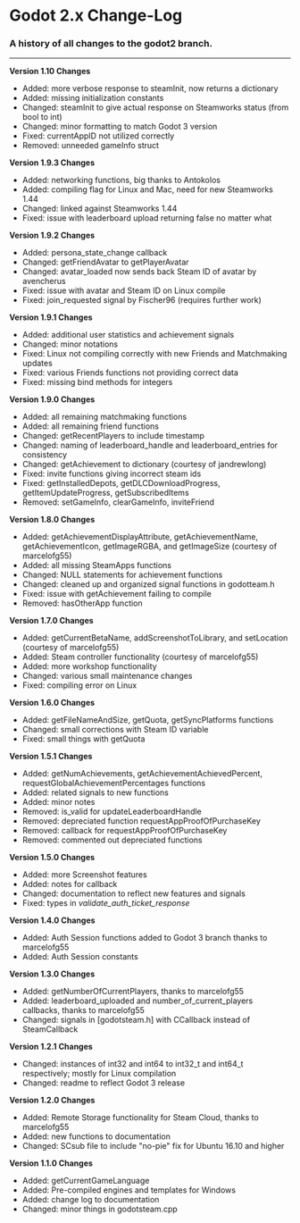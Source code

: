 # Godot 2.x Change-Log

### A history of all changes to the **godot2** branch.

------

**Version 1.10 Changes**

* Added: more verbose response to steamInit, now returns a dictionary
* Added: missing initialization constants
* Changed: steamInit to give actual response on Steamworks status (from bool to int)
* Changed: minor formatting to match Godot 3 version
* Fixed: currentAppID not utilized correctly
* Removed: unneeded gameInfo struct

**Version 1.9.3 Changes**

* Added: networking functions, big thanks to Antokolos
* Added: compiling flag for Linux and Mac, need for new Steamworks 1.44
* Changed: linked against Steamworks 1.44
* Fixed: issue with leaderboard upload returning false no matter what

**Version 1.9.2 Changes**

* Added: persona_state_change callback
* Changed: getFriendAvatar to getPlayerAvatar
* Changed: avatar_loaded now sends back Steam ID of avatar by avencherus
* Fixed: issue with avatar and Steam ID on Linux compile
* Fixed: join_requested signal by Fischer96 (requires further work)

**Version 1.9.1 Changes**

* Added: additional user statistics and achievement signals
* Changed: minor notations
* Fixed: Linux not compiling correctly with new Friends and Matchmaking updates
* Fixed: various Friends functions not providing correct data
* Fixed: missing bind methods for integers

**Version 1.9.0 Changes**

* Added: all remaining matchmaking functions
* Added: all remaining friend functions
* Changed: getRecentPlayers to include timestamp
* Changed: naming of leaderboard_handle and leaderboard_entries for consistency
* Changed: getAchievement to dictionary (courtesy of jandrewlong)
* Fixed: invite functions giving incorrect steam ids
* Fixed: getInstalledDepots, getDLCDownloadProgress, getItemUpdateProgress, getSubscribedItems
* Removed: setGameInfo, clearGameInfo, inviteFriend

**Version 1.8.0 Changes**

* Added: getAchievementDisplayAttribute, getAchievementName, getAchievementIcon, getImageRGBA, and getImageSize (courtesy of marcelofg55)
* Added: all missing SteamApps functions
* Changed: NULL statements for achievement functions
* Changed: cleaned up and organized signal functions in godotteam.h
* Fixed: issue with getAchievement failing to compile
* Removed: hasOtherApp function

**Version 1.7.0 Changes**

* Added: getCurrentBetaName, addScreenshotToLibrary, and setLocation (courtesy of marcelofg55)
* Added: Steam controller functionality (courtesy of marcelofg55)
* Added: more workshop functionality
* Changed: various small maintenance changes
* Fixed: compiling error on Linux

**Version 1.6.0 Changes**

* Added: getFileNameAndSize, getQuota, getSyncPlatforms functions
* Changed: small corrections with Steam ID variable
* Fixed: small things with getQuota

**Version 1.5.1 Changes**

* Added: getNumAchievements, getAchievementAchievedPercent, requestGlobalAchievementPercentages functions
* Added: related signals to new functions
* Added: minor notes
* Removed: is_valid for updateLeaderboardHandle
* Removed: depreciated function requestAppProofOfPurchaseKey
* Removed: callback for requestAppProofOfPurchaseKey
* Removed: commented out depreciated functions

**Version 1.5.0 Changes**

* Added: more Screenshot features
* Added: notes for callback
* Changed: documentation to reflect new features and signals
* Fixed: types in _validate_auth_ticket_response_

**Version 1.4.0 Changes**

* Added: Auth Session functions added to Godot 3 branch thanks to marcelofg55
* Added: Auth Session constants

**Version 1.3.0 Changes**

* Added: getNumberOfCurrentPlayers, thanks to marcelofg55
* Added: leaderboard_uploaded and number_of_current_players callbacks, thanks to marcelofg55
* Changed: signals in [godotsteam.h] with CCallback instead of SteamCallback

**Version 1.2.1 Changes**

* Changed: instances of int32 and int64 to int32_t and int64_t respectively; mostly for Linux compilation
* Changed: readme to reflect Godot 3 release

**Version 1.2.0 Changes**

* Added: Remote Storage functionality for Steam Cloud, thanks to marcelofg55
* Added: new functions to documentation
* Changed: SCsub file to include "no-pie" fix for Ubuntu 16.10 and higher

**Version 1.1.0 Changes**

* Added: getCurrentGameLanguage
* Added: Pre-compiled engines and templates for Windows
* Added: change log to documentation
* Changed: minor things in godotsteam.cpp 